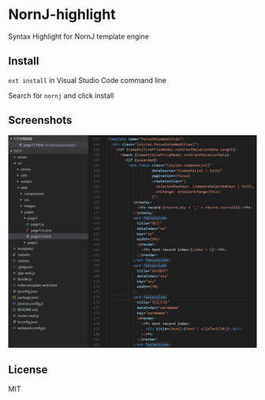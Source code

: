 # NornJ-highlight

Syntax Highlight for NornJ template engine

## Install

`ext install` in Visual Studio Code command line

Search for `nornj` and click install

## Screenshots

![nornj-template-example](images/screenshot.png)

## License

MIT